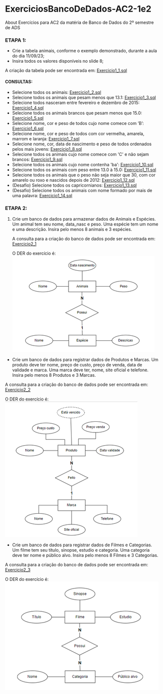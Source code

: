 # ExerciciosBancoDeDados-AC2-1e2
About Exercícios para AC2 da matéria de Banco de Dados do 2º semestre de ADS

### ETAPA 1:
* Crie a tabela animais, conforme o exemplo demonstrado, durante a aula do dia 11/09/23;
* Insira todos os valores disponíveis no slide 8;

A criação da tabela pode ser encontrada em: [Exercicio1_1.sql](https://github.com/YasminBrazASilva/ExerciciosBancoDeDados-AC2-1e2/blob/main/Exercicio1_1.sql)

#### CONSULTAS:
* Selecione todos os animais: [Exercicio1_2.sql](https://github.com/YasminBrazASilva/ExerciciosBancoDeDados-AC2-1e2/blob/main/Exercicio1_2.sql)
* Selecione todos os animais que pesam menos que 13.1: [Exercicio1_3.sql](https://github.com/YasminBrazASilva/ExerciciosBancoDeDados-AC2-1e2/blob/main/Exercicio1_3.sql)
* Selecione todos nasceram entre fevereiro e dezembro de 2015: [Exercicio1_4.sql](https://github.com/YasminBrazASilva/ExerciciosBancoDeDados-AC2-1e2/blob/main/Exercicio1_4.sql)
* Selecione todos os animais brancos que pesam menos que 15.0: [Exercicio1_5.sql](https://github.com/YasminBrazASilva/ExerciciosBancoDeDados-AC2-1e2/blob/main/Exercicio1_5.sql)
* Selecione nome, cor e peso de todos cujo nome comece com ’B’: [Exercicio1_6.sql](https://github.com/YasminBrazASilva/ExerciciosBancoDeDados-AC2-1e2/blob/main/Exercicio1_6.sql)
* Selecione nome, cor e peso de todos com cor vermelha, amarela, marrom e laranja: [Exercicio1_7.sql](https://github.com/YasminBrazASilva/ExerciciosBancoDeDados-AC2-1e2/blob/main/Exercicio1_7.sql)
* Selecione nome, cor, data de nascimento e peso de todos ordenados pelos mais jovens: [Exercicio1_8.sql](https://github.com/YasminBrazASilva/ExerciciosBancoDeDados-AC2-1e2/blob/main/Exercicio1_8.sql)
* Selecione todos os animais cujo nome comece com 'C' e não sejam brancos: [Exercicio1_9.sql](https://github.com/YasminBrazASilva/ExerciciosBancoDeDados-AC2-1e2/blob/main/Exercicio1_9.sql)
* Selecione todos os animais cujo nome contenha 'ba': [Exercicio1_10.sql](https://github.com/YasminBrazASilva/ExerciciosBancoDeDados-AC2-1e2/blob/main/Exercicio1_10.sql)
* Selecione todos os animais com peso entre 13.0 à 15.0: [Exercicio1_11.sql](https://github.com/YasminBrazASilva/ExerciciosBancoDeDados-AC2-1e2/blob/main/Exercicio1_11.sql)
* Selecione todos os animais que o peso não seja maior que 30, com cor amarelo ou roxo e nascidos depois de 2012: [Exercicio1_12.sql](https://github.com/YasminBrazASilva/ExerciciosBancoDeDados-AC2-1e2/blob/main/Exercicio1_12.sql)
* (Desafio) Selecione todos os capricornianos: [Exercicio1_13.sql](https://github.com/YasminBrazASilva/ExerciciosBancoDeDados-AC2-1e2/blob/main/Exercicio1_13.sql)
* (Desafio) Selecione todos os animais com nome formado por mais de uma palavra: [Exercicio1_14.sql](https://github.com/YasminBrazASilva/ExerciciosBancoDeDados-AC2-1e2/blob/main/Exercicio1_14.sql)


### ETAPA 2:

1) Crie um banco de dados para armazenar dados de Animais e Espécies. Um animal tem seu nome, data_nasc e peso. Uma espécie tem um nome e uma descrição. Insira pelo menos 8 animais e 3 espécies.

   A consulta para a criação do banco de dados pode ser encontrada em: [Exercicio2_1](https://github.com/YasminBrazASilva/ExerciciosBancoDeDados-AC2-1e2/blob/main/Exercicio2_1.sql)

   O DER do exercício é: ![ExercicioMer2_1](https://github.com/YasminBrazASilva/ExerciciosBancoDeDados-AC2-1e2/blob/main/ExercicioMer2_1.png)

* Crie um banco de dados para registrar dados de Produtos e Marcas. Um produto deve ter nome, preço de custo, preço de venda, data de validade e marca. Uma marca deve ter, nome, site oficial e telefone. Insira pelo menos 8 Produtos e 3 Marcas.

A consulta para a criação do banco de dados pode ser encontrada em: [Exercicio2_2](https://github.com/YasminBrazASilva/ExerciciosBancoDeDados-AC2-1e2/blob/main/Exercicio2_2.sql)

O DER do exercício é: ![ExercicioMer2_2](https://github.com/YasminBrazASilva/ExerciciosBancoDeDados-AC2-1e2/blob/main/ExercicioMer2_2.png)
   
* Crie um banco de dados para registrar dados de Filmes e Categorias. Um filme tem seu título, sinopse, estudio e categoria. Uma categoria deve ter nome e público alvo. Insira pelo menos 8 Filmes e 3 Categorias.

A consulta para a criação do banco de dados pode ser encontrada em: [Exercicio2_3](https://github.com/YasminBrazASilva/ExerciciosBancoDeDados-AC2-1e2/blob/main/Exercicio2_3.sql)

O DER do exercício é: ![ExercicioMer2_3](https://github.com/YasminBrazASilva/ExerciciosBancoDeDados-AC2-1e2/blob/main/ExercicioMer2_3.png)

